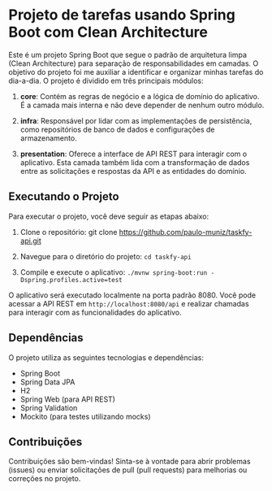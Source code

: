 # Projeto de tarefas usando Spring Boot com Clean Architecture

Este é um projeto Spring Boot que segue o padrão de arquitetura limpa (Clean Architecture) para separação de responsabilidades em camadas. O objetivo do projeto foi me auxiliar a identificar e organizar minhas tarefas do dia-a-dia. O projeto é dividido em três principais módulos:

1. **core**: Contém as regras de negócio e a lógica de domínio do aplicativo. É a camada mais interna e não deve depender de nenhum outro módulo.
   
2. **infra**: Responsável por lidar com as implementações de persistência, como repositórios de banco de dados e configurações de armazenamento.
   
3. **presentation**: Oferece a interface de API REST para interagir com o aplicativo. Esta camada também lida com a transformação de dados entre as solicitações e respostas da API e as entidades do domínio.

## Executando o Projeto

Para executar o projeto, você deve seguir as etapas abaixo:

1. Clone o repositório: git clone https://github.com/paulo-muniz/taskfy-api.git
 
2. Navegue para o diretório do projeto: ```cd taskfy-api```


3. Compile e execute o aplicativo: 
````./mvnw spring-boot:run -Dspring.profiles.active=test````


O aplicativo será executado localmente na porta padrão 8080. Você pode acessar a API REST em `http://localhost:8080/api` e realizar chamadas para interagir com as funcionalidades do aplicativo.

## Dependências

O projeto utiliza as seguintes tecnologias e dependências:

- Spring Boot
- Spring Data JPA
- H2
- Spring Web (para API REST)
- Spring Validation
- Mockito (para testes utilizando mocks)

## Contribuições

Contribuições são bem-vindas! Sinta-se à vontade para abrir problemas (issues) ou enviar solicitações de pull (pull requests) para melhorias ou correções no projeto.
